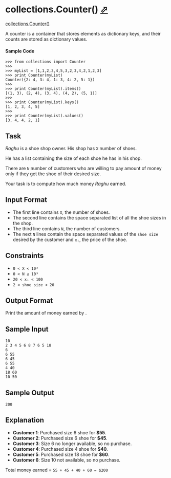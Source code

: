 # collections.Counter() [⬀](https://www.hackerrank.com/challenges/collections-counter)

[collections.Counter()](https://docs.python.org/2/library/collections.html#collections.Counter)

A counter is a container that stores elements as dictionary keys, and their counts are stored as dictionary values.

####  Sample Code
```
>>> from collections import Counter
>>> 
>>> myList = [1,1,2,3,4,5,3,2,3,4,2,1,2,3]
>>> print Counter(myList)
Counter({2: 4, 3: 4, 1: 3, 4: 2, 5: 1})
>>>
>>> print Counter(myList).items()
[(1, 3), (2, 4), (3, 4), (4, 2), (5, 1)]
>>> 
>>> print Counter(myList).keys()
[1, 2, 3, 4, 5]
>>> 
>>> print Counter(myList).values()
[3, 4, 4, 2, 1]
```

## Task

*Raghu* is a shoe shop owner. His shop has `X` number of shoes.

He has a list containing the size of each shoe he has in his shop.

There are `N` number of customers who are willing to pay  amount of money only if they get the shoe of their desired size.

Your task is to compute how much money *Raghu* earned.

## Input Format

- The first line contains `X`, the number of shoes.
- The second line contains the space separated list of all the shoe sizes in the shop.
- The third line contains `N`, the number of customers.
- The next `N` lines contain the space separated values of the `shoe size` desired by the customer and `xᵢ`, the price of the shoe.

## Constraints
- `0 < X < 10³`
- `0 < N ≤ 10³`
- `20 < xᵢ < 100`
- `2 < shoe size < 20`

## Output Format

Print the amount of money earned by .

## Sample Input
```
10
2 3 4 5 6 8 7 6 5 18
6
6 55
6 45
6 55
4 40
18 60
10 50
```

## Sample Output
```
200
```

## Explanation

- **Customer 1**: Purchased size 6 shoe for **$55**.
- **Customer 2**: Purchased size 6 shoe for **$45**.
- **Customer 3**: Size 6 no longer available, so no purchase.
- **Customer 4**: Purchased size 4 shoe for **$40**.
- **Customer 5**: Purchased size 18 shoe for **$60**.
- **Customer 6**: Size 10 not available, so no purchase.

Total money earned = `55 + 45 + 40 + 60 = $200`
